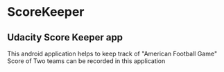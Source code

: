 # ScoreKeeper
## Udacity Score Keeper app
This android application helps to keep track of "American Football Game"
Score of Two teams can be recorded in this application


